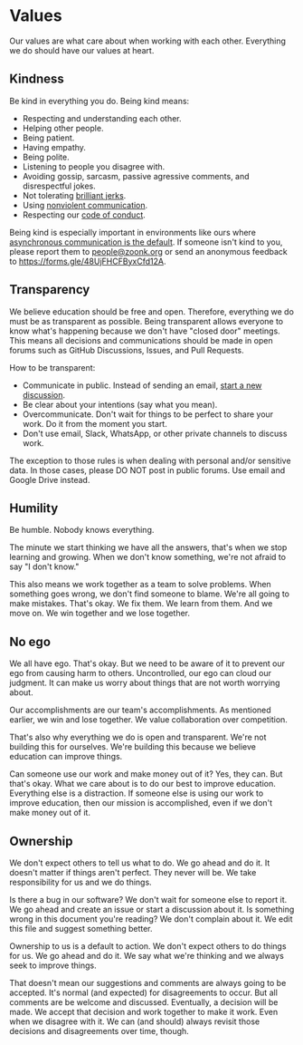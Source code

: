# Values

Our values are what care about when working with each other.
Everything we do should have our values at heart.

## Kindness

Be kind in everything you do. Being kind means:

- Respecting and understanding each other.
- Helping other people.
- Being patient.
- Having empathy.
- Being polite.
- Listening to people you disagree with.
- Avoiding gossip, sarcasm, passive agressive comments, and disrespectful jokes.
- Not tolerating [brilliant jerks](https://en.wikipedia.org/wiki/The_No_Asshole_Rule).
- Using [nonviolent communication](https://www.youtube.com/watch?v=l7TONauJGfc).
- Respecting our [code of conduct](../CODE_OF_CONDUCT.md).

Being kind is especially important in environments like ours where [asynchronous communication is the default](../how-we-work).
If someone isn't kind to you, please report them to people@zoonk.org or send an anonymous feedback to https://forms.gle/48UjFHCFByxCfd12A.

## Transparency

We believe education should be free and open. Therefore, everything we do must be as transparent as possible.
Being transparent allows everyone to know what's happening because we don't have "closed door" meetings.
This means all decisions and communications should be made in open forums such as GitHub Discussions, Issues, and Pull Requests.

How to be transparent:

- Communicate in public. Instead of sending an email, [start a new discussion](https://github.com/zoonk/handbook/discussions/new).
- Be clear about your intentions (say what you mean).
- Overcommunicate. Don't wait for things to be perfect to share your work. Do it from the moment you start.
- Don't use email, Slack, WhatsApp, or other private channels to discuss work.

The exception to those rules is when dealing with personal and/or sensitive data.
In those cases, please DO NOT post in public forums.
Use email and Google Drive instead.

## Humility

Be humble. Nobody knows everything.

The minute we start thinking we have all the answers, that's when we stop learning and growing.
When we don't know something, we're not afraid to say "I don't know."

This also means we work together as a team to solve problems.
When something goes wrong, we don't find someone to blame.
We're all going to make mistakes. That's okay.
We fix them. We learn from them. And we move on.
We win together and we lose together.

## No ego

We all have ego. That's okay.
But we need to be aware of it to prevent our ego from causing harm to others.
Uncontrolled, our ego can cloud our judgment.
It can make us worry about things that are not worth worrying about.

Our accomplishments are our team's accomplishments.
As mentioned earlier, we win and lose together.
We value collaboration over competition.

That's also why everything we do is open and transparent.
We're not building this for ourselves.
We're building this because we believe education can improve things.

Can someone use our work and make money out of it?
Yes, they can. But that's okay.
What we care about is to do our best to improve education.
Everything else is a distraction.
If someone else is using our work to improve education,
then our mission is accomplished, even if we don't make money out of it.

## Ownership

We don't expect others to tell us what to do.
We go ahead and do it.
It doesn't matter if things aren't perfect.
They never will be.
We take responsibility for us and we do things.

Is there a bug in our software?
We don't wait for someone else to report it.
We go ahead and create an issue or start a discussion about it.
Is something wrong in this document you're reading?
We don't complain about it.
We edit this file and suggest something better.

Ownership to us is a default to action.
We don't expect others to do things for us.
We go ahead and do it.
We say what we're thinking and we always seek to improve things.

That doesn't mean our suggestions and comments are always going to be accepted.
It's normal (and expected) for disagreements to occur.
But all comments are be welcome and discussed.
Eventually, a decision will be made.
We accept that decision and work together to make it work.
Even when we disagree with it.
We can (and should) always revisit those decisions and disagreements over time, though.

